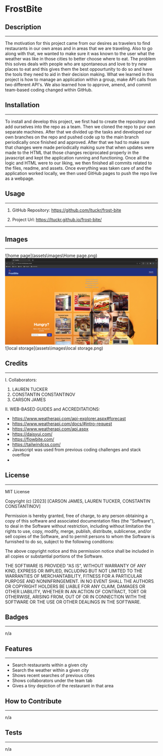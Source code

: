 # FrostBite


## Description
---
The motivation for this project came from our desires as travelers to find restaurants in our own areas and in areas that we are traveling. Also to go along with that, we wanted to make sure it was known to the user what the weather was like in those cities to better choose where to eat. The problem this solves deals with people who are spontaneous and love to try new places to eat and this gives them the best oppourtunity to do so and have the tools they need to aid in their decision making. What we learned in this project is how to manage an application within a group, make API calls from two different API's. We also learned how to approve, amend, and commit team-based coding changed within GitHub. 


## Installation
---
To install and develop this project, we first had to create the repository and add ourselves into the repo as a team. Then we cloned the repo to pur own separate machines. After that we divided up the tasks and developed our own branches on the repo and pushed code up to the main branch periodically once finished and approved. After that we had to make sure that changes were made periodically making sure that when updates were made to the HTML that those changes reciprocated properly in the javascript and kept the application running and functioning. Once all the logic and HTML were to our liking, we then finished all commits related to the files, readme, and assets. Once everything was taken care of and the application worked locally, we then used GitHub pages to push the repo live as a webpage. 

## Usage
---

1. GitHub Repository: https://github.com/ltuckr/frost-bite

2. Project Url: https://ltuckr.github.io/frost-bite/
 --- 

## Images
---
![home page](assets\images\Home page.png)
![results page](assets\images\results.png)
![local storage](assets\images\local storage.png)


## Credits
---

I. Collaborators: 

1. LAUREN TUCKER
2. CONSTANTIN CONSTANTINOV
3. CARSON JAMES

II. WEB-BASED GUIDES and ACCREDITATIONS:

 - https://www.weatherapi.com/api-explorer.aspx#forecast
 - https://www.weatherapi.com/docs/#intro-request
 - https://www.weatherapi.com/api.aspx
 - https://daisyui.com/
 - https://flowbite.com/
 - https://tailwindcss.com/
 - Javascript was used from previous coding challenges and stack overflow
 - 

## License
---

MIT License

Copyright (c) [2023] [CARSON JAMES, LAUREN TUCKER, CONSTANTIN CONSTANTINOV]

Permission is hereby granted, free of charge, to any person obtaining a copy
of this software and associated documentation files (the "Software"), to deal
in the Software without restriction, including without limitation the rights
to use, copy, modify, merge, publish, distribute, sublicense, and/or sell
copies of the Software, and to permit persons to whom the Software is
furnished to do so, subject to the following conditions:

The above copyright notice and this permission notice shall be included in all
copies or substantial portions of the Software.

THE SOFTWARE IS PROVIDED "AS IS", WITHOUT WARRANTY OF ANY KIND, EXPRESS OR
IMPLIED, INCLUDING BUT NOT LIMITED TO THE WARRANTIES OF MERCHANTABILITY,
FITNESS FOR A PARTICULAR PURPOSE AND NONINFRINGEMENT. IN NO EVENT SHALL THE
AUTHORS OR COPYRIGHT HOLDERS BE LIABLE FOR ANY CLAIM, DAMAGES OR OTHER
LIABILITY, WHETHER IN AN ACTION OF CONTRACT, TORT OR OTHERWISE, ARISING FROM,
OUT OF OR IN CONNECTION WITH THE SOFTWARE OR THE USE OR OTHER DEALINGS IN THE
SOFTWARE.

## Badges
---

n/a

## Features
---

- Search restaurants within a given city
- Search the weather within a given city
- Shows recent searches of previous cities
- Shows collaborators under the team tab
- Gives a tiny depiction of the restaurant in that area

## How to Contribute
---

n/a

## Tests
---

n/a